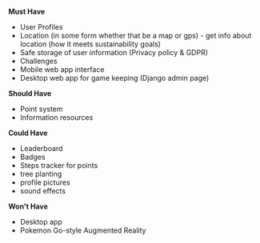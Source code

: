 **Must Have**
- User Profiles
- Location (in some form whether that be a map or gps) - get info about location (how it meets sustainability goals)
- Safe storage of user information (Privacy policy & GDPR)
- Challenges
- Mobile web app interface
- Desktop web app for game keeping (Django admin page)

**Should Have**
- Point system
- Information resources

**Could Have**
- Leaderboard
- Badges
- Steps tracker for points
- tree planting
- profile pictures
- sound effects

**Won't Have**
- Desktop app
- Pokemon Go-style Augmented Reality

